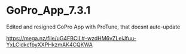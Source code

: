 # GoPro_App_7.3.1
Edited and resigned GoPro App with ProTune, that doesnt auto-update

https://mega.nz/file/uG4FBCiL#-wzdHM6vZLeiJfuu-YxLCldkcfbyXXPHkzmAK4CQKWA
